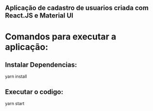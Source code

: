 ## Aplicação de cadastro de usuarios criada com React.JS e Material UI

# Comandos para executar a aplicação:

## Instalar Dependencias:
yarn install

## Executar o codigo:
yarn start
